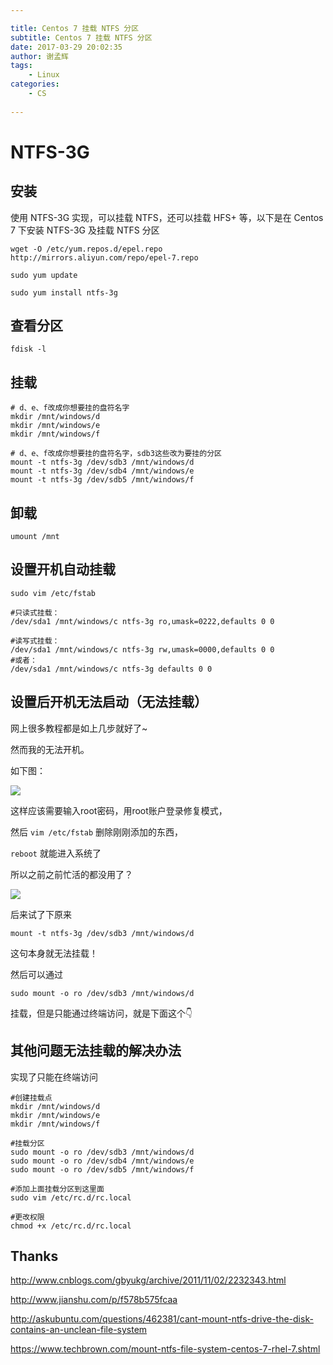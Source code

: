 ```yaml
---

title: Centos 7 挂载 NTFS 分区
subtitle: Centos 7 挂载 NTFS 分区
date: 2017-03-29 20:02:35
author: 谢孟辉
tags:
	- Linux
categories: 
	- CS
	
---
```



# NTFS-3G
## 安装

使用 NTFS-3G 实现，可以挂载 NTFS，还可以挂载 HFS+ 等，以下是在 Centos 7 下安装 NTFS-3G 及挂载 NTFS 分区

    wget -O /etc/yum.repos.d/epel.repo http://mirrors.aliyun.com/repo/epel-7.repo

    sudo yum update

    sudo yum install ntfs-3g

## 查看分区

    fdisk -l

<!-- more -->

## 挂载

    # d、e、f改成你想要挂的盘符名字
    mkdir /mnt/windows/d
    mkdir /mnt/windows/e
    mkdir /mnt/windows/f
    
    # d、e、f改成你想要挂的盘符名字，sdb3这些改为要挂的分区
    mount -t ntfs-3g /dev/sdb3 /mnt/windows/d
    mount -t ntfs-3g /dev/sdb4 /mnt/windows/e
    mount -t ntfs-3g /dev/sdb5 /mnt/windows/f
    
## 卸载
    umount /mnt

## 设置开机自动挂载

    sudo vim /etc/fstab
    
    #只读式挂载：
    /dev/sda1 /mnt/windows/c ntfs-3g ro,umask=0222,defaults 0 0
    
    #读写式挂载：
    /dev/sda1 /mnt/windows/c ntfs-3g rw,umask=0000,defaults 0 0
    #或者： 
    /dev/sda1 /mnt/windows/c ntfs-3g defaults 0 0

## 设置后开机无法启动（无法挂载）

网上很多教程都是如上几步就好了~

然而我的无法开机。

如下图：

![](http://ojlsgreog.bkt.clouddn.com/centosNTFSError.jpeg)

这样应该需要输入root密码，用root账户登录修复模式，

然后 `vim /etc/fstab` 删除刚刚添加的东西，

`reboot` 就能进入系统了

所以之前之前忙活的都没用了？

![](http://ojlsgreog.bkt.clouddn.com/biaoqing1.gif)

后来试了下原来

	mount -t ntfs-3g /dev/sdb3 /mnt/windows/d

这句本身就无法挂载！

然后可以通过

	sudo mount -o ro /dev/sdb3 /mnt/windows/d
	
挂载，但是只能通过终端访问，就是下面这个👇

## 其他问题无法挂载的解决办法

实现了只能在终端访问
    
    #创建挂载点
    mkdir /mnt/windows/d
    mkdir /mnt/windows/e
    mkdir /mnt/windows/f

    #挂载分区
    sudo mount -o ro /dev/sdb3 /mnt/windows/d
    sudo mount -o ro /dev/sdb4 /mnt/windows/e
    sudo mount -o ro /dev/sdb5 /mnt/windows/f

    #添加上面挂载分区到这里面
    sudo vim /etc/rc.d/rc.local 
    
    #更改权限
    chmod +x /etc/rc.d/rc.local


## Thanks 

<http://www.cnblogs.com/gbyukg/archive/2011/11/02/2232343.html>

<http://www.jianshu.com/p/f578b575fcaa>

<http://askubuntu.com/questions/462381/cant-mount-ntfs-drive-the-disk-contains-an-unclean-file-system>

<https://www.techbrown.com/mount-ntfs-file-system-centos-7-rhel-7.shtml>  